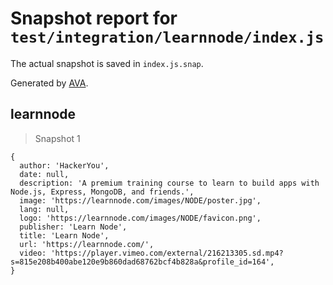 # Snapshot report for `test/integration/learnnode/index.js`

The actual snapshot is saved in `index.js.snap`.

Generated by [AVA](https://avajs.dev).

## learnnode

> Snapshot 1

    {
      author: 'HackerYou',
      date: null,
      description: 'A premium training course to learn to build apps with Node.js, Express, MongoDB, and friends.',
      image: 'https://learnnode.com/images/NODE/poster.jpg',
      lang: null,
      logo: 'https://learnnode.com/images/NODE/favicon.png',
      publisher: 'Learn Node',
      title: 'Learn Node',
      url: 'https://learnnode.com/',
      video: 'https://player.vimeo.com/external/216213305.sd.mp4?s=815e208b400abe120e9b860dad68762bcf4b828a&profile_id=164',
    }
